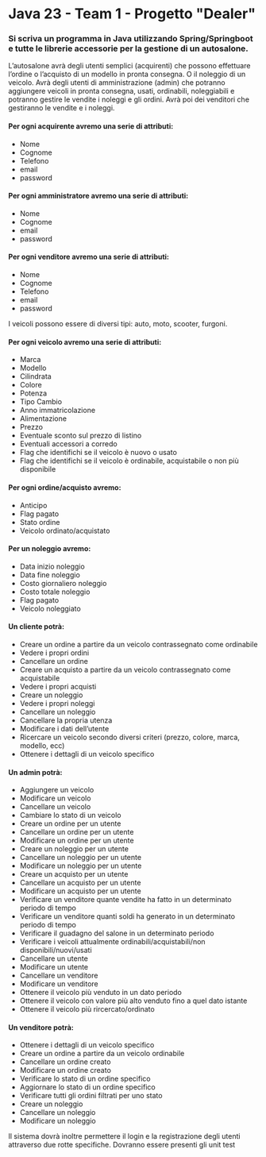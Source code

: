 # Java 23 - Team 1 - Progetto "Dealer"
### Si scriva un programma in Java utilizzando Spring/Springboot e tutte le librerie accessorie per la gestione di un autosalone.

L’autosalone avrà degli utenti semplici (acquirenti) che possono effettuare l’ordine o l’acquisto di un modello in pronta consegna. O il noleggio di un veicolo.
Avrà degli utenti di amministrazione (admin) che potranno aggiungere veicoli in pronta consegna, usati, ordinabili, noleggiabili e potranno gestire le vendite i noleggi e gli ordini.
Avrà poi dei venditori che gestiranno le vendite e i noleggi.


#### Per ogni acquirente avremo una serie di attributi:
* Nome
* Cognome
* Telefono
* email
* password

#### Per ogni amministratore avremo una serie di attributi:
* Nome
* Cognome
* email
* password

#### Per ogni venditore avremo una serie di attributi:
* Nome
* Cognome
* Telefono
* email
* password

I veicoli possono essere di diversi tipi: auto, moto, scooter, furgoni.

#### Per ogni veicolo avremo una serie di attributi:
* Marca
* Modello
* Cilindrata
* Colore
* Potenza
* Tipo Cambio
* Anno immatricolazione
* Alimentazione
* Prezzo
* Eventuale sconto sul prezzo di listino
* Eventuali accessori a corredo
* Flag che identifichi se il veicolo è nuovo o usato
* Flag che identifichi se il veicolo è ordinabile, acquistabile o non più disponibile

#### Per ogni ordine/acquisto avremo:
* Anticipo
* Flag pagato
* Stato ordine
* Veicolo ordinato/acquistato

#### Per un noleggio avremo:
* Data inizio noleggio
* Data fine noleggio
* Costo giornaliero noleggio
* Costo totale noleggio
* Flag pagato
* Veicolo noleggiato

#### Un cliente potrà:
* Creare un ordine a partire da un veicolo contrassegnato come ordinabile
* Vedere i propri ordini
* Cancellare un ordine
* Creare un acquisto a partire da un veicolo contrassegnato come acquistabile
* Vedere i propri acquisti
* Creare un noleggio
* Vedere i propri noleggi
* Cancellare un noleggio
* Cancellare la propria utenza
* Modificare i dati dell’utente
* Ricercare un veicolo secondo diversi criteri (prezzo, colore, marca, modello, ecc)
* Ottenere i dettagli di un veicolo specifico

#### Un admin potrà:
* Aggiungere un veicolo
* Modificare un veicolo
* Cancellare un veicolo
* Cambiare lo stato di un veicolo
* Creare un ordine per un utente
* Cancellare un ordine per un utente
* Modificare un ordine per un utente
* Creare un noleggio per un utente
* Cancellare un noleggio per un utente
* Modificare un noleggio per un utente
* Creare un acquisto per un utente
* Cancellare un acquisto per un utente
* Modificare un acquisto per un utente
* Verificare un venditore quante vendite ha fatto in un determinato periodo di tempo
* Verificare un venditore quanti soldi ha generato in un determinato periodo di tempo
* Verificare il guadagno del salone in un determinato periodo
* Verificare i veicoli attualmente ordinabili/acquistabili/non disponibili/nuovi/usati
* Cancellare un utente
* Modificare un utente
* Cancellare un venditore
* Modificare un venditore
* Ottenere il veicolo più venduto in un dato periodo
* Ottenere il veicolo con valore più alto venduto fino a quel dato istante
* Ottenere il veicolo più rircercato/ordinato

#### Un venditore potrà:
* Ottenere i dettagli di un veicolo specifico
* Creare un ordine a partire da un veicolo ordinabile
* Cancellare un ordine creato
* Modificare un ordine creato
* Verificare lo stato di un ordine specifico
* Aggiornare lo stato di un ordine specifico
* Verificare tutti gli ordini filtrati per uno stato
* Creare un noleggio
* Cancellare un noleggio
* Modificare un noleggio

Il sistema dovrà inoltre permettere il login e la registrazione degli utenti attraverso due rotte specifiche.
Dovranno essere presenti gli unit test










